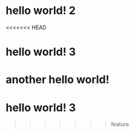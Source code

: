 # hello world! 2
<<<<<<< HEAD
# hello world! 3
another hello world!
=======
# hello world! 3
>>>>>>> feature
